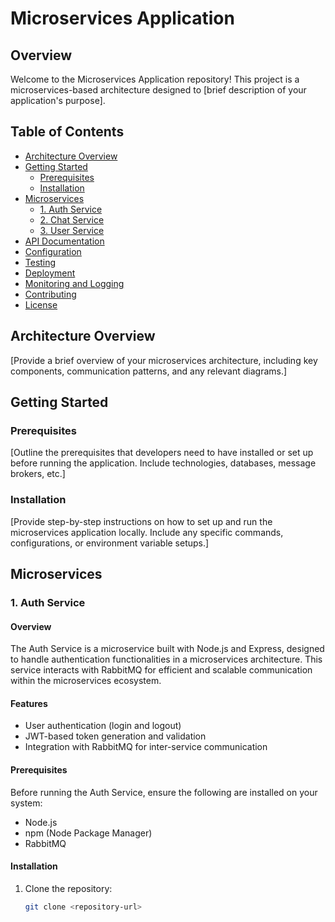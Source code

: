 # Microservices Application

## Overview

Welcome to the Microservices Application repository! This project is a microservices-based architecture designed to [brief description of your application's purpose].

## Table of Contents

- [Architecture Overview](#architecture-overview)
- [Getting Started](#getting-started)
  - [Prerequisites](#prerequisites)
  - [Installation](#installation)
- [Microservices](#microservices)
  - [1. Auth Service](#1-auth-service)
  - [2. Chat Service](#2-chat-service)
  - [3. User Service](#3-user-service)
- [API Documentation](#api-documentation)
- [Configuration](#configuration)
- [Testing](#testing)
- [Deployment](#deployment)
- [Monitoring and Logging](#monitoring-and-logging)
- [Contributing](#contributing)
- [License](#license)

## Architecture Overview

[Provide a brief overview of your microservices architecture, including key components, communication patterns, and any relevant diagrams.]

## Getting Started

### Prerequisites

[Outline the prerequisites that developers need to have installed or set up before running the application. Include technologies, databases, message brokers, etc.]

### Installation

[Provide step-by-step instructions on how to set up and run the microservices application locally. Include any specific commands, configurations, or environment variable setups.]

## Microservices

### 1. Auth Service

#### Overview

The Auth Service is a microservice built with Node.js and Express, designed to handle authentication functionalities in a microservices architecture. This service interacts with RabbitMQ for efficient and scalable communication within the microservices ecosystem.

#### Features

- User authentication (login and logout)
- JWT-based token generation and validation
- Integration with RabbitMQ for inter-service communication

#### Prerequisites

Before running the Auth Service, ensure the following are installed on your system:

- Node.js
- npm (Node Package Manager)
- RabbitMQ

#### Installation

1. Clone the repository:

   ```bash
   git clone <repository-url>
